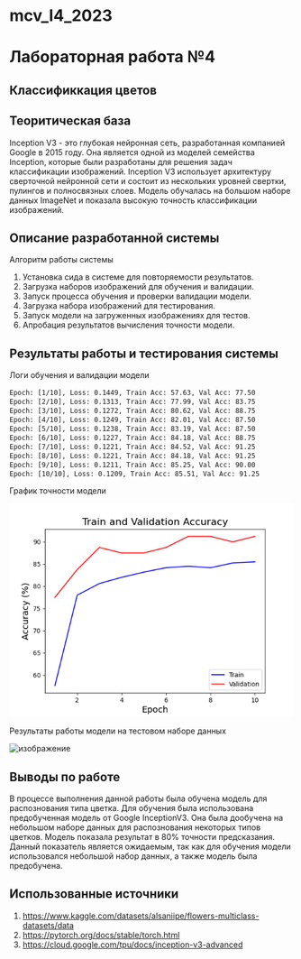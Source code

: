 # mcv_l4_2023
# Лабораторная работа №4
## Классификкация цветов

## Теоритическая база

Inception V3 - это глубокая нейронная сеть, разработанная компанией Google в 2015 году. Она является одной из моделей семейства Inception, которые были разработаны для решения задач классификации изображений. Inception V3 использует архитектуру сверточной нейронной сети и состоит из нескольких уровней свертки, пулингов и полносвязных слоев. Модель обучалась на большом наборе данных ImageNet и показала высокую точность классификации изображений.

## Описание разработанной системы

Алгоритм работы системы
1. Установка сида в системе для повторяемости результатов.
2. Загрузка наборов изображений для обучения и валидации.
3. Запуск процесса обучения и проверки валидации модели.
4. Загрузка набора изображений для тестирования.
5. Запуск модели на загруженных изображениях для тестов.
6. Апробация результатов вычисления точности модели.

## Результаты работы и тестирования системы

Логи обучения и валидации модели

```
Epoch: [1/10], Loss: 0.1449, Train Acc: 57.63, Val Acc: 77.50
Epoch: [2/10], Loss: 0.1313, Train Acc: 77.99, Val Acc: 83.75
Epoch: [3/10], Loss: 0.1272, Train Acc: 80.62, Val Acc: 88.75
Epoch: [4/10], Loss: 0.1249, Train Acc: 82.01, Val Acc: 87.50
Epoch: [5/10], Loss: 0.1238, Train Acc: 83.19, Val Acc: 87.50
Epoch: [6/10], Loss: 0.1227, Train Acc: 84.18, Val Acc: 88.75
Epoch: [7/10], Loss: 0.1221, Train Acc: 84.52, Val Acc: 91.25
Epoch: [8/10], Loss: 0.1221, Train Acc: 84.18, Val Acc: 91.25
Epoch: [9/10], Loss: 0.1211, Train Acc: 85.25, Val Acc: 90.00
Epoch: [10/10], Loss: 0.1209, Train Acc: 85.51, Val Acc: 91.25

```
График точности модели

![cat.png](./plot.png)

Результаты работы модели на тестовом наборе данных

![изображение](https://github.com/MYarosh/mcv_lab4/assets/57475688/9f1d4c24-cb25-4df8-a6f2-18a7a2b4fa3c)


## Выводы по работе

В процессе выполнения данной работы была обучена модель для распознования типа цветка. Для обучения была использована предобученная модель от Google InceptionV3. Она была дообучена на небольшом наборе данных для распознования некоторых типов цветков. Модель показала результат в 80% точности предсказания. Данный показатель является ожидаемым, так как для обучения модели использовался небольшой набор данных, а также модель была предобучена.
  
## Использованные источники

1. https://www.kaggle.com/datasets/alsaniipe/flowers-multiclass-datasets/data
2. https://pytorch.org/docs/stable/torch.html
3. https://cloud.google.com/tpu/docs/inception-v3-advanced
